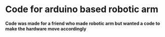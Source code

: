 # Code for arduino based robotic arm
**Code was made for a friend who made robotic arm but wanted a code to make the hardware move accordingly** 

